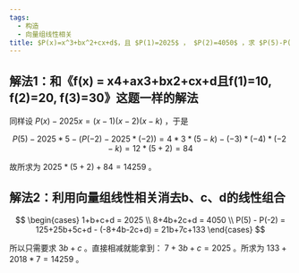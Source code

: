 ```yaml
---
tags:
  - 构造
  - 向量组线性相关
title: $P(x)=x^3+bx^2+cx+d$，且 $P(1)=2025$ ， $P(2)=4050$ ，求 $P(5)-P(-2)$
---
```


## 解法1：和《f(x) = x4+ax3+bx2+cx+d且f(1)=10, f(2)=20, f(3)=30》这题一样的解法

同样设 $P(x)-2025x = (x-1)(x-2)(x-k)$ ，于是

$$
P(5) - 2025*5 - (P(-2) - 2025*(-2)) = 4*3*(5-k) - (-3)*(-4)*(-2-k) = 12*(5+2) = 84
$$

故所求为 $2025*(5+2) + 84 = 14259$ 。

## 解法2：利用向量组线性相关消去b、c、d的线性组合

$$
\begin{cases}
1+b+c+d = 2025 \\
8+4b+2c+d = 4050 \\
P(5) - P(-2) = 125+25b+5c+d - (-8+4b-2c+d) = 21b+7c+133
\end{cases}
$$

所以只需要求 $3b+c$ 。直接相减就能拿到： $7 + 3b + c = 2025$ 。所求为 $133 + 2018 * 7 = 14259$ 。
